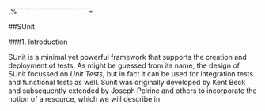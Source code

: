 ,%````````````````````````````````=


##SUnit
<a name="chaSUnit"></a>


###1\. Introduction

SUnit is a minimal yet powerful framework that supports the creation and deployment of tests\. As might be guessed from its name, the design of SUnit focussed on *Unit Tests*, but in fact it can be used for integration tests and functional tests as well\. Sunit was originally developed by Kent Beck and subsequently extended by Joseph Pelrine and others to incorporate the notion of a resource, which we will describe in



